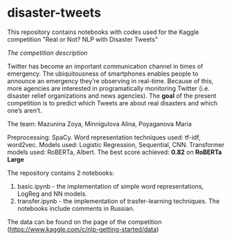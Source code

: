 # disaster-tweets
This repository contains notebooks with codes used for the Kaggle competition "Real or Not? NLP with Disaster Tweets"

*The competition description*

Twitter has become an important communication channel in times of emergency.
The ubiquitousness of smartphones enables people to announce an emergency they’re observing in real-time. Because of this, more agencies are interested in programatically monitoring Twitter (i.e. disaster relief organizations and news agencies).
The **goal** of the present competition is to predict which Tweets are about real disasters and which one’s aren’t. 

The team: Mazunina Zoya, Minnigulova Alina, Poyaganova Maria 

Preprocessing: SpaCy. 
Word representation techniques used: tf-idf, word2vec.
Models used: Logistic Regression, Sequential, CNN.
Transformer models used: RoBERTa, Albert.
The best score achieved: **0.82** on **RoBERTa Large** 

The repository contains 2 notebooks:
1) basic.ipynb - the implementation of simple word representations, LogReg and NN models.  
2) transfer.ipynb - the implementation of trasfer-learning techniques. 
The notebooks include comments in Russian. 

The data can be found on the page of the competition (https://www.kaggle.com/c/nlp-getting-started/data) 
